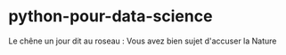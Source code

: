 # python-pour-data-science
Le chêne un jour dit au roseau :
Vous avez bien sujet d'accuser la Nature
